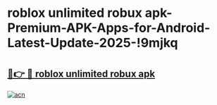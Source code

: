 # roblox unlimited robux apk-Premium-APK-Apps-for-Android-Latest-Update-2025-!9mjkq

# <h2><a href="https://googleone.com">🔗👉 🔴 roblox unlimited robux apk</a></h2>

[![acn](https://github.com/user-attachments/assets/0f9c940e-d8b0-45ae-aac7-cd30a18b3e1c)](https://googleone.com)

